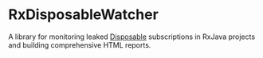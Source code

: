 # RxDisposableWatcher
A library for monitoring leaked [Disposable](http://reactivex.io/RxJava/2.x/javadoc/io/reactivex/disposables/Disposable.html) subscriptions in RxJava projects and building comprehensive HTML reports.
